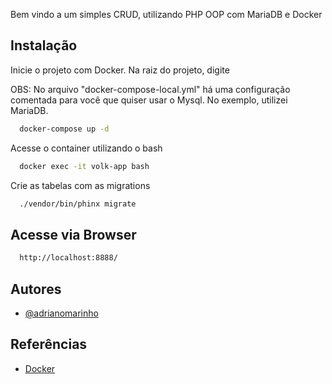 Bem vindo a um simples CRUD, utilizando PHP OOP com MariaDB e Docker


## Instalação

Inicie o projeto com Docker. Na raiz do projeto, digite

OBS: No arquivo "docker-compose-local.yml" há uma configuração comentada para você que quiser usar o Mysql. No exemplo, utilizei MariaDB.

```bash
  docker-compose up -d 
```

Acesse o container utilizando o bash

```bash
  docker exec -it volk-app bash
```

Crie as tabelas com as migrations

```bash
  ./vendor/bin/phinx migrate
```

## Acesse via Browser
```bash
  http://localhost:8888/
```


## Autores

- [@adrianomarinho](https://www.github.com/adrianomarinho)

## Referências
- [Docker](https://docs.docker.com/)
